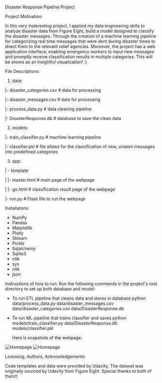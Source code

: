 Disaster Response Pipeline Project

Project Motivation:

In this very insteresting project, I applied my data engineering skills to analyze disaster data from Figure Eight, build a model designed to classify the disaster messages. Through the creation of a machine learning pipeline for categorizing real time messages that were dent during disaster times to direct them to the relevant relief agencies. Moreover, the project has a web application interface, enabling emergency workers to input new messages and promptly receive classification results in multiple categories. This will be shows as  an insightful visualization! :)


File Descriptions:

1. data:

|- disaster_categories.csv # data for processing

|- disaster_messages.csv # data for processing

|- process_data.py # data cleaning pipeline

|- DisasterResponse.db # database to save the clean data

2. models:

|- train_classifier.py # machine learning pipeline

|- classifier.pkl # file allows for the classification of new, unseen messages into predefined categories


3. app:

| - template

| |- master.html # main page of the webpage

| |- go.html # classification result page of the webpage

|- run.py # Flask file to run the webpage


Installatons: 
- NumPy
- Pandas
- Matplotlib
- Plotly
- Sklearn
- Pickle
- Sqlalchemy
- Sqlite3
- nltk
- sys
- nltk
- json

Instructions of how to run:
Run the following commands in the project's root directory to set up both database and model:

- To run ETL pipeline that cleans data and stores in database python data/process_data.py data/disaster_messages.csv data/disaster_categories.csv data/DisasterResponse.db

- To run ML pipeline that trains classifier and saves python models/train_classifier.py data/DisasterResponse.db models/classifier.pkl

  Here is snapshots of the webpage:

![Homepage](https://github.com/Reemaask2/Data-science-Udacity-nanodegree/assets/54121017/d80b84a9-8bbf-4ec8-ae69-96adefbe996b)
![Homepage](https://github.com/Reemaask2/Data-science-Udacity-nanodegree/assets/54121017/13d94921-daba-4698-b377-726d665919f2)


Licensing, Authors, Acknowledgements: 

Code templates and data were provided by Udacity, The dataset was originally sourced by Udacity from Figure Eight. Special thanks to both of them!! 

